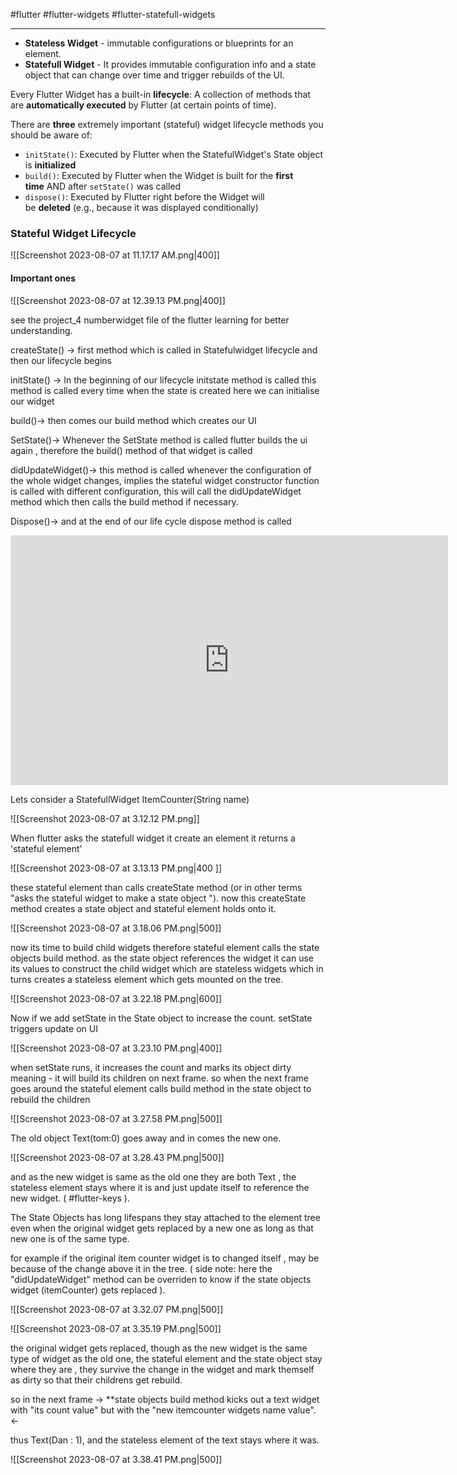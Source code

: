 
#flutter 
#flutter-widgets 
#flutter-statefull-widgets


----

- **Stateless Widget** - immutable configurations or blueprints for an element.
- **Statefull Widget**  - It provides immutable configuration info and a state object that can change over time and trigger rebuilds of the UI.

Every Flutter Widget has a built-in **lifecycle**: A collection of methods that are **automatically executed** by Flutter (at certain points of time).

There are **three** extremely important (stateful) widget lifecycle methods you should be aware of:

- `initState()`: Executed by Flutter when the StatefulWidget's State object is **initialized**    
- `build()`: Executed by Flutter when the Widget is built for the **first time** AND after `setState()` was called
- `dispose()`: Executed by Flutter right before the Widget will be **deleted** (e.g., because it was displayed conditionally)


### Stateful Widget Lifecycle
 
![[Screenshot 2023-08-07 at 11.17.17 AM.png|400]]

#### Important ones 

![[Screenshot 2023-08-07 at 12.39.13 PM.png|400]]

see the project_4 numberwidget file of the flutter learning  for better understanding.

createState() -> 
first method which is called in Statefulwidget lifecycle and then our lifecycle begins

initState() ->
In the beginning of our lifecycle initstate method is called this method is called every time when the state is created here we can initialise our widget

build()->
then comes our build method which creates our UI

SetState()->
Whenever the SetState method is called flutter builds the ui again , therefore the build() method of that widget is called

didUpdateWidget()->
this method is called whenever the configuration of the whole widget changes, implies the stateful widget constructor function is called with different configuration, this will call the didUpdateWidget method  which then calls the build method if necessary.

Dispose()->
and at the end of our life cycle dispose method is called

<iframe width="700" height="400" src="https://www.youtube.com/embed/AqCMFXEmf3w?list=PLOU2XLYxmsIJyiwUPCou_OVTpRIn_8UMd" title="How Stateful Widgets Are Used Best - Flutter Widgets 101 Ep. 2" frameborder="0" allow="accelerometer; autoplay; clipboard-write; encrypted-media; gyroscope; picture-in-picture; web-share" allowfullscreen></iframe>

Lets consider a StatefullWidget ItemCounter(String name) 

![[Screenshot 2023-08-07 at 3.12.12 PM.png]]

When flutter asks the statefull widget it create an element it returns a 'stateful element'

![[Screenshot 2023-08-07 at 3.13.13 PM.png|400 ]]

these stateful element than calls createState method (or in other terms "asks the stateful widget to make a state object "). now this createState method creates a state object and stateful element holds onto it.

![[Screenshot 2023-08-07 at 3.18.06 PM.png|500]]

now its time to build child widgets therefore stateful element calls the state objects build method. as the state object references the widget it can use its values to construct the child widget which are stateless widgets which in turns creates a stateless element which gets mounted on the tree.

![[Screenshot 2023-08-07 at 3.22.18 PM.png|600]]

Now if we add setState in the State object to increase the count.
setState triggers update on UI

![[Screenshot 2023-08-07 at 3.23.10 PM.png|400]]

when setState runs, it increases the count and marks its object dirty meaning - it will build its children on next frame. so when the next frame goes around the stateful element calls build method in the state object to rebuild the children  

![[Screenshot 2023-08-07 at 3.27.58 PM.png|500]]

The old object Text(tom:0) goes away and in comes the new one.

![[Screenshot 2023-08-07 at 3.28.43 PM.png|500]]

and as the new widget is same as the old one they are both Text , the stateless element stays where it is and just update itself to reference the new widget. ( #flutter-keys ).


The State Objects has long lifespans they stay attached to the element tree even when the original widget gets replaced by a new one as long as that new one is of the same type.

for example if the original item counter widget is to changed itself , may be because of the change above it in the tree. ( side note: here the "didUpdateWidget" method can be overriden to know if the state objects widget (itemCounter) gets replaced ).

![[Screenshot 2023-08-07 at 3.32.07 PM.png|500]]

![[Screenshot 2023-08-07 at 3.35.19 PM.png|500]]

the original widget gets replaced, though as the new widget is the same type of widget as the old one, the stateful element and the state object stay where they are , they survive the change in the widget and mark themself as dirty so that their childrens get rebuild. 

so in the next frame
-> **state objects build method kicks out a text widget with "its count value" but with the "new itemcounter widgets name value". <-

thus Text(Dan : 1), and the stateless element of the text stays where it was.

![[Screenshot 2023-08-07 at 3.38.41 PM.png|500]]






